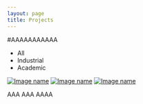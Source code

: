 ```yaml
---
layout: page
title: Projects
---
```


#AAAAAAAAAAA

<div class="row aos-init aos-animate" data-aos="fade-up">
          <div class="col-lg-12 d-flex justify-content-center">
            <ul id="portfolio-flters">
              <li data-filter="*" class="filter-active">All</li>
              <li data-filter=".filter-ind">Industrial</li>
              <li data-filter=".filter-card">Academic</li>
              <!--li data-filter=".filter-web">Personal</li-->
              <!--li data-filter=".filter-app">Personal</li-->
            </ul>
          </div>
        </div>

[![Image name](image.png)](http://www.host.com/link.html) [![Image name](image.png)](http://www.host.com/link.html) [![Image name](image.png)](http://www.host.com/link.html)

AAA
AAA
AAAA
